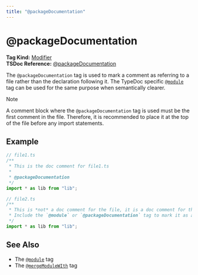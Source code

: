 ```yaml
---
title: "@packageDocumentation"
---
```


# @packageDocumentation

**Tag Kind:** [Modifier](../tags.md#modifier-tags) <br>
**TSDoc Reference:** [@packageDocumentation](https://tsdoc.org/pages/tags/packageDocumentation/)

The `@packageDocumentation` tag is used to mark a comment as referring to a file rather than the declaration following it.
The TypeDoc specific [`@module`](module.md) tag can be used for the same purpose when semantically clearer.

> [!note]
> A comment block where the `@packageDocumentation` tag is used must be the first comment in the file.
> Therefore, it is recommended to place it at the top of the file before any import statements.

## Example

```ts
// file1.ts
/**
 * This is the doc comment for file1.ts
 *
 * @packageDocumentation
 */
import * as lib from "lib";

// file2.ts
/**
 * This is *not* a doc comment for the file, it is a doc comment for the import.
 * Include the `@module` or `@packageDocumentation` tag to mark it as a file comment.
 */
import * as lib from "lib";
```

## See Also

- The [`@module`](module.md) tag
- The [`@mergeModuleWIth`](mergeModuleWith.md) tag
